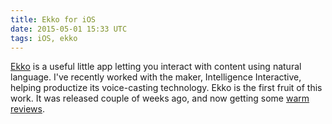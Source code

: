 ```yaml
---
title: Ekko for iOS
date: 2015-05-01 15:33 UTC
tags: iOS, ekko
---
```


[Ekko](https://itunes.apple.com/us/app/ekko-Player/id969512337) is a useful little app letting you interact with content using natural language. I've recently worked with the maker, Intelligence Interactive, helping productize its voice-casting technology. Ekko is the first fruit of this work. It was released couple of weeks ago, and now getting some [warm reviews](http://9to5mac.com/2015/04/30/ekko-player-ios/).